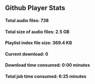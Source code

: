 ## Github Player Stats

#### **Total audio files**: 738

#### **Total size of audio files**: 2.5 GB

#### **Playlist index file size**: 369.4 KB

#### **Current download**: 0

#### **Download time consumed**: 0:00 minutes

#### **Total job time consumed**: 6:25 minutes
